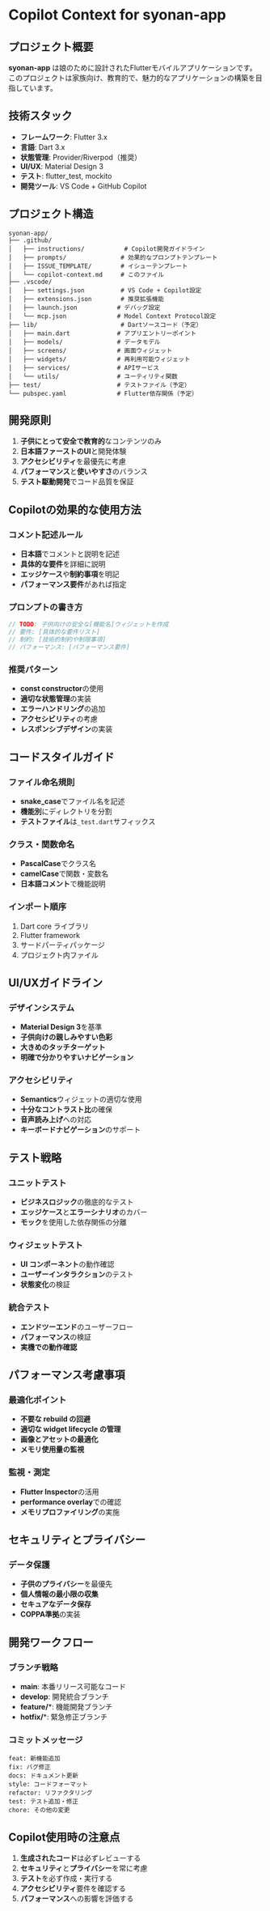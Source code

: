 # Copilot Context for syonan-app

## プロジェクト概要
**syonan-app** は娘のために設計されたFlutterモバイルアプリケーションです。このプロジェクトは家族向け、教育的で、魅力的なアプリケーションの構築を目指しています。

## 技術スタック
- **フレームワーク**: Flutter 3.x
- **言語**: Dart 3.x
- **状態管理**: Provider/Riverpod（推奨）
- **UI/UX**: Material Design 3
- **テスト**: flutter_test, mockito
- **開発ツール**: VS Code + GitHub Copilot

## プロジェクト構造
```
syonan-app/
├── .github/
│   ├── instructions/           # Copilot開発ガイドライン
│   ├── prompts/               # 効果的なプロンプトテンプレート
│   ├── ISSUE_TEMPLATE/        # イシューテンプレート
│   └── copilot-context.md     # このファイル
├── .vscode/
│   ├── settings.json          # VS Code + Copilot設定
│   ├── extensions.json        # 推奨拡張機能
│   ├── launch.json           # デバッグ設定
│   └── mcp.json              # Model Context Protocol設定
├── lib/                       # Dartソースコード（予定）
│   ├── main.dart             # アプリエントリーポイント
│   ├── models/               # データモデル
│   ├── screens/              # 画面ウィジェット
│   ├── widgets/              # 再利用可能ウィジェット
│   ├── services/             # APIサービス
│   └── utils/                # ユーティリティ関数
├── test/                     # テストファイル（予定）
└── pubspec.yaml              # Flutter依存関係（予定）
```

## 開発原則
1. **子供にとって安全で教育的**なコンテンツのみ
2. **日本語ファーストのUI**と開発体験
3. **アクセシビリティ**を最優先に考慮
4. **パフォーマンス**と**使いやすさ**のバランス
5. **テスト駆動開発**でコード品質を保証

## Copilotの効果的な使用方法

### コメント記述ルール
- **日本語**でコメントと説明を記述
- **具体的な要件**を詳細に説明
- **エッジケース**や**制約事項**を明記
- **パフォーマンス要件**があれば指定

### プロンプトの書き方
```dart
// TODO: 子供向けの安全な[機能名]ウィジェットを作成
// 要件: [具体的な要件リスト]
// 制約: [技術的制約や制限事項]
// パフォーマンス: [パフォーマンス要件]
```

### 推奨パターン
- **const constructor**の使用
- **適切な状態管理**の実装
- **エラーハンドリング**の追加
- **アクセシビリティ**の考慮
- **レスポンシブデザイン**の実装

## コードスタイルガイド

### ファイル命名規則
- **snake_case**でファイル名を記述
- **機能別**にディレクトリを分割
- **テストファイル**は`_test.dart`サフィックス

### クラス・関数命名
- **PascalCase**でクラス名
- **camelCase**で関数・変数名
- **日本語コメント**で機能説明

### インポート順序
1. Dart core ライブラリ
2. Flutter framework
3. サードパーティパッケージ
4. プロジェクト内ファイル

## UI/UXガイドライン

### デザインシステム
- **Material Design 3**を基準
- **子供向けの親しみやすい色彩**
- **大きめのタッチターゲット**
- **明確で分かりやすいナビゲーション**

### アクセシビリティ
- **Semantics**ウィジェットの適切な使用
- **十分なコントラスト比**の確保
- **音声読み上げ**への対応
- **キーボードナビゲーション**のサポート

## テスト戦略

### ユニットテスト
- **ビジネスロジック**の徹底的なテスト
- **エッジケース**と**エラーシナリオ**のカバー
- **モック**を使用した依存関係の分離

### ウィジェットテスト
- **UI コンポーネント**の動作確認
- **ユーザーインタラクション**のテスト
- **状態変化**の検証

### 統合テスト
- **エンドツーエンド**のユーザーフロー
- **パフォーマンス**の検証
- **実機での動作確認**

## パフォーマンス考慮事項

### 最適化ポイント
- **不要な rebuild の回避**
- **適切な widget lifecycle の管理**
- **画像とアセットの最適化**
- **メモリ使用量の監視**

### 監視・測定
- **Flutter Inspector**の活用
- **performance overlay**での確認
- **メモリプロファイリング**の実施

## セキュリティとプライバシー

### データ保護
- **子供のプライバシー**を最優先
- **個人情報の最小限の収集**
- **セキュアなデータ保存**
- **COPPA準拠**の実装

## 開発ワークフロー

### ブランチ戦略
- **main**: 本番リリース可能なコード
- **develop**: 開発統合ブランチ
- **feature/***: 機能開発ブランチ
- **hotfix/***: 緊急修正ブランチ

### コミットメッセージ
```
feat: 新機能追加
fix: バグ修正
docs: ドキュメント更新
style: コードフォーマット
refactor: リファクタリング
test: テスト追加・修正
chore: その他の変更
```

## Copilot使用時の注意点
1. **生成されたコード**は必ずレビューする
2. **セキュリティ**と**プライバシー**を常に考慮
3. **テスト**を必ず作成・実行する
4. **アクセシビリティ**要件を確認する
5. **パフォーマンス**への影響を評価する